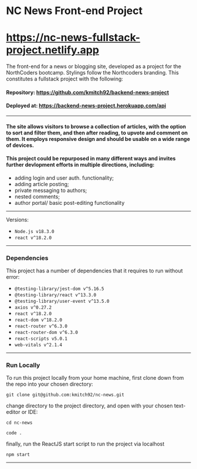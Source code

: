 # NC News Front-end Project

# https://nc-news-fullstack-project.netlify.app

The front-end for a news or blogging site, developed as a project for the NorthCoders bootcamp. Stylings follow the Northcoders branding. This constitutes a fullstack project with the following:

#### Repository: https://github.com/kmitch92/backend-news-project

#### Deployed at: https://backend-news-project.herokuapp.com/api

---

#### The site allows visitors to browse a collection of articles, with the option to sort and filter them, and then after reading, to upvote and comment on them. It employs responsive design and should be usable on a wide range of devices.

#### This project could be repurposed in many different ways and invites further devlopment efforts in multiple directions, including:

- adding login and user auth. functionality;
- adding article posting;
- private messaging to authors;
- nested comments;
- author portal/ basic post-editing functionality

---

Versions:

- `Node.js v18.3.0`
- `react v^18.2.0`

---

### **Dependencies**

This project has a number of dependencies that it requires to run without error:

- `@testing-library/jest-dom v^5.16.5`
- `@testing-library/react v^13.3.0`
- `@testing-library/user-event v^13.5.0`
- `axios v^0.27.2`
- `react v^18.2.0`
- `react-dom v^18.2.0`
- `react-router v^6.3.0`
- `react-router-dom v^6.3.0`
- `react-scripts v5.0.1`
- `web-vitals v^2.1.4`

---

### **Run Locally**

To run this project locally from your home machine, first clone down from the repo into your chosen directory:

`git clone git@github.com:kmitch92/nc-news.git`

change directory to the project directory, and open with your chosen text-editor or IDE:

`cd nc-news`

`code .`

finally, run the ReactJS start script to run the project via localhost

`npm start`

---
